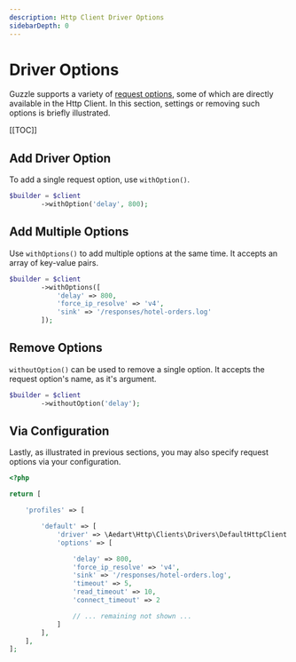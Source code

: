 ```yaml
---
description: Http Client Driver Options
sidebarDepth: 0
---
```


# Driver Options

Guzzle supports a variety of [request options](http://docs.guzzlephp.org/en/stable/request-options.html), some of which are directly available in the Http Client.
In this section, settings or removing such options is briefly illustrated.

[[TOC]]

## Add Driver Option

To add a single request option, use `withOption()`.

```php
$builder = $client
        ->withOption('delay', 800); 
``` 

## Add Multiple Options

Use `withOptions()` to add multiple options at the same time.
It accepts an array of key-value pairs.

```php
$builder = $client
        ->withOptions([
            'delay' => 800,
            'force_ip_resolve' => 'v4',
            'sink' => '/responses/hotel-orders.log'
        ]); 
```

## Remove Options

`withoutOption()` can be used to remove a single option.
It accepts the request option's name, as it's argument.

```php
$builder = $client
        ->withoutOption('delay'); 
``` 

## Via Configuration

Lastly, as illustrated in previous sections, you may also specify request options via your configuration.

```php
<?php

return [

    'profiles' => [

        'default' => [
            'driver' => \Aedart\Http\Clients\Drivers\DefaultHttpClient::class,
            'options' => [

                'delay' => 800,
                'force_ip_resolve' => 'v4',
                'sink' => '/responses/hotel-orders.log',
                'timeout' => 5,
                'read_timeout' => 10,
                'connect_timeout' => 2

                // ... remaining not shown ...
            ]
        ],
    ],
];
```


